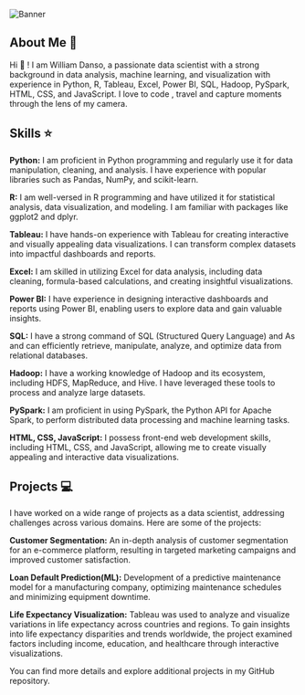 
![Banner](https://www.google.com.gh/imgres?imgurl=https%3A%2F%2Fimages.squarespace-cdn.com%2Fcontent%2Fv1%2F574faff6f8baf35e5da43485%2F1553914921320-JL7TJLMKYJ0H1JUXG5CY%2FData-Inspect.gif&tbnid=9UCVLZiwj1N2jM&vet=12ahUKEwjGjJnbuq__AhXjmicCHQ0bBDkQMygOegUIARCgAg..i&imgrefurl=https%3A%2F%2Fmikemirandi.com%2Fdata-inspection&docid=Wb_dxHZvywY4EM&w=800&h=600&q=data%20gif&ved=2ahUKEwjGjJnbuq__AhXjmicCHQ0bBDkQMygOegUIARCgAg)

## About Me 👤
Hi 👋 ! I am William Danso, a passionate data scientist with a strong background in data analysis, machine learning, and visualization with experience in Python, R, Tableau, Excel, Power BI, SQL, Hadoop, PySpark, HTML, CSS, and JavaScript. I love to code , travel and capture moments through the lens of my camera.

## Skills ⭐️
**Python:** I am proficient in Python programming and regularly use it for data manipulation, cleaning, and analysis. I have experience with popular libraries such as Pandas, NumPy, and scikit-learn.

**R:** I am well-versed in R programming and have utilized it for statistical analysis, data visualization, and modeling. I am familiar with packages like ggplot2 and dplyr.

**Tableau:** I have hands-on experience with Tableau for creating interactive and visually appealing data visualizations. I can transform complex datasets into impactful  dashboards and reports.

**Excel:** I am skilled in utilizing Excel for data analysis, including data cleaning, formula-based calculations, and creating insightful visualizations.

**Power BI:** I have experience in designing interactive dashboards and reports using Power BI, enabling users to explore data and gain valuable insights.

**SQL:** I have a strong command of SQL (Structured Query Language) and As and can efficiently retrieve, manipulate, analyze, and optimize data from relational databases.

**Hadoop:** I have a working knowledge of Hadoop and its ecosystem, including HDFS, MapReduce, and Hive. I have leveraged these tools to process and analyze large datasets.

**PySpark:** I am proficient in using PySpark, the Python API for Apache Spark, to perform distributed data processing and machine learning tasks.

**HTML, CSS, JavaScript:** I possess front-end web development skills, including HTML, CSS, and JavaScript, allowing me to create visually appealing and interactive data visualizations.

## Projects 💻
I have worked on a wide range of projects as a data scientist, addressing challenges across various domains. Here are some of the projects:

**Customer Segmentation:** An in-depth analysis of customer segmentation for an e-commerce platform, resulting in targeted marketing campaigns and improved customer satisfaction.

**Loan Default Prediction(ML):** Development of a predictive maintenance model for a manufacturing company, optimizing maintenance schedules and minimizing equipment downtime.

**Life Expectancy Visualization:** Tableau was used to analyze and visualize variations in life expectancy across countries and regions. To gain insights into life expectancy disparities and trends worldwide, the project examined factors including income, education, and healthcare through interactive visualizations.

You can find more details and explore additional projects in my GitHub repository.
